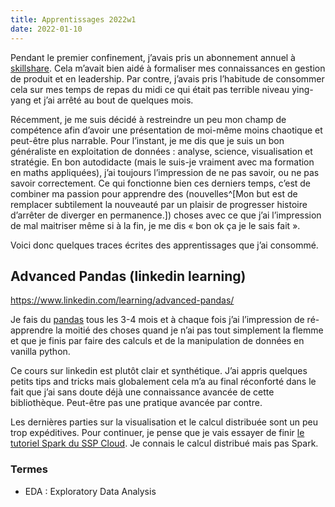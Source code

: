 ```yaml
---
title: Apprentissages 2022w1
date: 2022-01-10
---
```


Pendant le premier confinement, j’avais pris un abonnement annuel à [skillshare](https://www.skillshare.com/). Cela m’avait bien aidé à formaliser mes connaissances en gestion de produit et en leadership. Par contre, j’avais pris l’habitude de consommer cela sur mes temps de repas du midi ce qui était pas terrible niveau ying-yang et j’ai arrêté au bout de quelques mois.

Récemment, je me suis décidé à restreindre un peu mon champ de compétence afin d’avoir une présentation de moi-même moins chaotique et peut-être plus narrable. Pour l’instant, je me dis que je suis un bon généraliste en exploitation de données : analyse, science, visualisation et stratégie. En bon autodidacte (mais le suis-je vraiment avec ma formation en maths appliquées), j’ai toujours l’impression de ne pas savoir, ou ne pas savoir correctement. Ce qui fonctionne bien ces derniers temps, c’est de combiner ma passion pour apprendre des (nouvelles^[Mon but est de remplacer subtilement la nouveauté par un plaisir de progresser histoire d’arrêter de diverger en permanence.]) choses avec ce que j’ai l’impression de mal maitriser même si à la fin, je me dis « bon ok ça je le sais fait ».

Voici donc quelques traces écrites des apprentissages que j’ai consommé.

## Advanced Pandas (linkedin learning)

https://www.linkedin.com/learning/advanced-pandas/

Je fais du [pandas](https://pandas.pydata.org/) tous les 3-4 mois et à chaque fois j’ai l’impression de ré-apprendre la moitié des choses quand je n’ai pas tout simplement la flemme et que je finis par faire des calculs et de la manipulation de données en vanilla python.

Ce cours sur linkedin est plutôt clair et synthétique. J’ai appris quelques petits tips and tricks mais globalement cela m’a au final réconforté dans le fait que j’ai sans doute déjà une connaissance avancée de cette bibliothèque. Peut-être pas une pratique avancée par contre.

Les dernières parties sur la visualisation et le calcul distribuée sont un peu trop expéditives. Pour continuer, je pense que je vais essayer de finir [le tutoriel Spark du SSP Cloud](https://www.sspcloud.fr/documentation?search=&path=%5B%22Initiation%20%C3%A0%20Spark%22%5D). Je connais le calcul distribué mais pas Spark.

### Termes

- EDA : Exploratory Data Analysis
